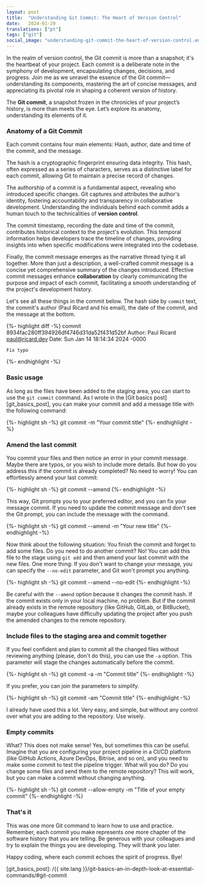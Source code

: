 ```yaml
---
layout: post
title:  "Understanding Git Commit: The Heart of Version Control"
date:   2024-01-29
translations: ["pt"]
tags: ["git"]
social_image: "understanding-git-commit-the-heart-of-version-control.en.png"
---
```


<p class="intro"><span class="dropcap">I</span>n the realm of version control, the Git commit is more than a snapshot; it's the heartbeat of your project. Each commit is a deliberate note in the symphony of development, encapsulating changes, decisions, and progress. Join me as we unravel the essence of the Git commit—understanding its components, mastering the art of concise messages, and appreciating its pivotal role in shaping a coherent version of history.</p>

The **Git commit**, a snapshot frozen in the chronicles of your project’s history, is more than meets the eye. Let’s explore its anatomy, understanding its elements of it.

### Anatomy of a Git Commit
Each commit contains four main elements: Hash, author, date and time of the commit, and the message.

The hash is a cryptographic fingerprint ensuring data integrity. This hash, often expressed as a series of characters, serves as a distinctive label for each commit, allowing Git to maintain a precise record of changes.

The authorship of a commit is a fundamental aspect, revealing who introduced specific changes. Git captures and attributes the author's identity, fostering accountability and transparency in collaborative development. Understanding the individuals behind each commit adds a human touch to the technicalities of **version control**.

The commit timestamp, recording the date and time of the commit, contributes historical context to the project's evolution. This temporal information helps developers trace the timeline of changes, providing insights into when specific modifications were integrated into the codebase.

Finally, the commit message emerges as the narrative thread tying it all together. More than just a description, a well-crafted commit message is a concise yet comprehensive summary of the changes introduced. Effective commit messages enhance **collaboration** by clearly communicating the purpose and impact of each commit, facilitating a smooth understanding of the project's development history.

Let's see all these things in the commit below. The hash side by `commit` text, the commit's author (Paul Ricard and his email), the date of the commit, and the message at the bottom.

{%- highlight diff -%}
commit 8934fac280ff394926df4746d31da52f431d52bf
Author: Paul Ricard <paul@ricard.dev>
Date:   Sun Jan 14 18:14:34 2024 -0000

    Fix typo

{%- endhighlight -%}

### Basic usage
As long as the files have been added to the staging area, you can start to use the `git commit` command. As I wrote in the [Git basics post][git_basics_post], you can make your commit and add a message title with the following command:

{%- highlight sh -%}
git commit -m "Your commit title"
{%- endhighlight -%}

### Amend the last commit
You commit your files and then notice an error in your commit message. Maybe there are typos, or you wish to include more details. But how do you address this if the commit is already completed? No need to worry! You can effortlessly amend your last commit:

{%- highlight sh -%}
git commit --amend
{%- endhighlight -%}

This way, Git prompts you to your preferred editor, and you can fix your message commit. If you need to update the commit message and don't see the Git prompt, you can include the message with the command.

{%- highlight sh -%}
git commit --amend -m "Your new title"
{%- endhighlight -%}

Now think about the following situation: You finish the commit and forget to add some files. Do you need to do another commit? No! You can add this file to the stage using `git add` and then amend your last commit with the new files. One more thing: If you don't want to change your message, you can specify the `--no-edit` parameter, and Git won't prompt you anything.

{%- highlight sh -%}
git commit --amend --no-edit
{%- endhighlight -%}

Be careful with the `--amend` option because it changes the commit hash. If the commit exists only in your local machine, no problem. But if the commit already exists in the remote repository (like GitHub, GitLab, or BitBucket), maybe your colleagues have difficulty updating the project after you push the amended changes to the remote repository.

### Include files to the staging area and commit together
If you feel confident and plan to commit all the changed files without reviewing anything (please, don't do this), you can use the `-a` option. This parameter will stage the changes automatically before the commit.

{%- highlight sh -%}
git commit -a -m "Commit title"
{%- endhighlight -%}

If you prefer, you can join the parameters to simplify.

{%- highlight sh -%}
git commit -am "Commit title"
{%- endhighlight -%}

I already have used this a lot. Very easy, and simple, but without any control over what you are adding to the repository. Use wisely.

### Empty commits
What? This does not make sense! Yes, but sometimes this can be useful. Imagine that you are configuring your project pipeline in a CI/CD platform (like GitHub Actions, Azure DevOps, Bitrise, and so on), and you need to make some commit to test the pipeline trigger. What will you do? Do you change some files and send them to the remote repository? This will work, but you can make a commit without changing anything.

{%- highlight sh -%}
git commit --allow-empty -m "Title of your empty commit"
{%- endhighlight -%}

### That's it
This was one more Git command to learn how to use and practice. Remember, each commit you make represents one more chapter of the software history that you are telling. Be generous with your colleagues and try to explain the things you are developing. They will thank you later.

Happy coding, where each commit echoes the spirit of progress. Bye!

[git_basics_post]: /{{ site.lang }}/git-basics-an-in-depth-look-at-essential-commands/#git-commit